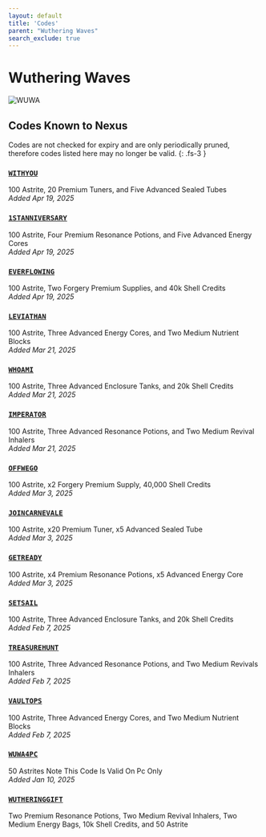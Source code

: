```yaml
---
layout: default
title: 'Codes'
parent: "Wuthering Waves"
search_exclude: true
---
```


# Wuthering Waves

![WUWA](https://cdn.discordapp.com/emojis/1323743251664212030.png)

## Codes Known to Nexus

Codes are not checked for expiry and are only periodically pruned, therefore codes listed here may no longer be valid.
{: .fs-3 }

### [`WITHYOU`](https://nexus-codes.app/copy/?code=WITHYOU)

100 Astrite, 20 Premium Tuners, and Five Advanced Sealed Tubes<br />*Added Apr 19, 2025*

### [`1STANNIVERSARY`](https://nexus-codes.app/copy/?code=1STANNIVERSARY)

100 Astrite, Four Premium Resonance Potions, and Five Advanced Energy Cores<br />*Added Apr 19, 2025*

### [`EVERFLOWING`](https://nexus-codes.app/copy/?code=EVERFLOWING)

100 Astrite, Two Forgery Premium Supplies, and 40k Shell Credits<br />*Added Apr 19, 2025*

### [`LEVIATHAN`](https://nexus-codes.app/copy/?code=LEVIATHAN)

100 Astrite, Three Advanced Energy Cores, and Two Medium Nutrient Blocks<br />*Added Mar 21, 2025*

### [`WHOAMI`](https://nexus-codes.app/copy/?code=WHOAMI)

100 Astrite, Three Advanced Enclosure Tanks, and 20k Shell Credits<br />*Added Mar 21, 2025*

### [`IMPERATOR`](https://nexus-codes.app/copy/?code=IMPERATOR)

100 Astrite, Three Advanced Resonance Potions, and Two Medium Revival Inhalers<br />*Added Mar 21, 2025*

### [`OFFWEGO`](https://nexus-codes.app/copy/?code=OFFWEGO)

100 Astrite, x2 Forgery Premium Supply, 40,000 Shell Credits<br />*Added Mar 3, 2025*

### [`JOINCARNEVALE`](https://nexus-codes.app/copy/?code=JOINCARNEVALE)

100 Astrite, x20 Premium Tuner, x5 Advanced Sealed Tube<br />*Added Mar 3, 2025*

### [`GETREADY`](https://nexus-codes.app/copy/?code=GETREADY)

100 Astrite, x4 Premium Resonance Potions, x5 Advanced Energy Core<br />*Added Mar 3, 2025*

### [`SETSAIL`](https://nexus-codes.app/copy/?code=SETSAIL)

100 Astrite, Three Advanced Enclosure Tanks, and 20k Shell Credits<br />*Added Feb 7, 2025*

### [`TREASUREHUNT`](https://nexus-codes.app/copy/?code=TREASUREHUNT)

100 Astrite, Three Advanced Resonance Potions, and Two Medium Revivals Inhalers<br />*Added Feb 7, 2025*

### [`VAULTOPS`](https://nexus-codes.app/copy/?code=VAULTOPS)

100 Astrite, Three Advanced Energy Cores, and Two Medium Nutrient Blocks<br />*Added Feb 7, 2025*

### [`WUWA4PC`](https://nexus-codes.app/copy/?code=WUWA4PC)

50 Astrites   Note  This Code Is Valid On Pc Only<br />*Added Jan 10, 2025*

### [`WUTHERINGGIFT`](https://nexus-codes.app/copy/?code=WUTHERINGGIFT)

Two Premium Resonance Potions, Two Medium Revival Inhalers, Two Medium Energy Bags, 10k Shell Credits, and 50 Astrite<br />
